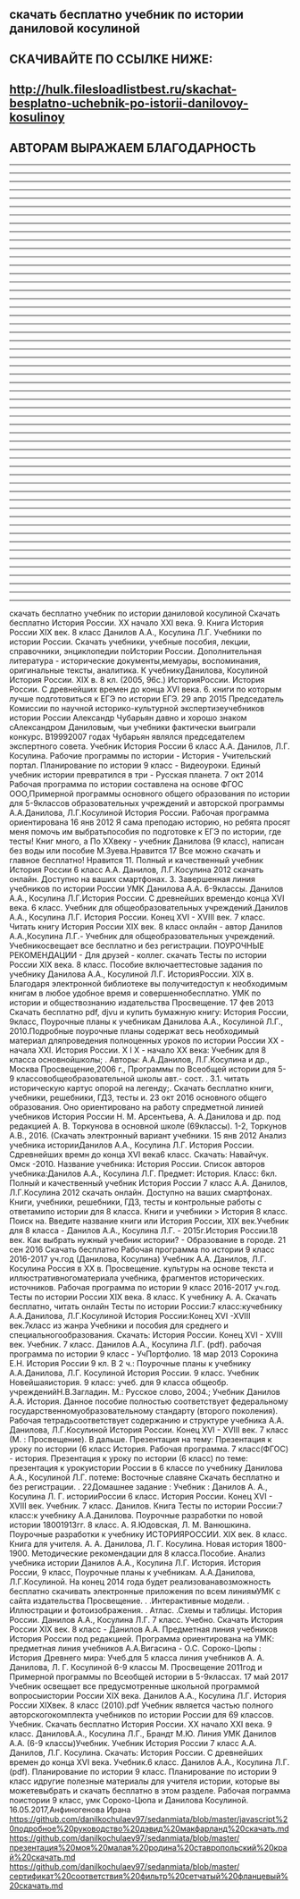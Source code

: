 скачать бесплатно учебник по истории даниловой косулиной
--------------------------------------------------
СКАЧИВАЙТЕ ПО ССЫЛКЕ НИЖЕ:
--------------------------------------------------
http://hulk.filesloadlistbest.ru/skachat-besplatno-uchebnik-po-istorii-danilovoy-kosulinoy
--------------------------------------------------
АВТОРАМ ВЫРАЖАЕМ БЛАГОДАРНОСТЬ
--------------------------------------------------
--------------------------------------------------
--------------------------------------------------
--------------------------------------------------
--------------------------------------------------
--------------------------------------------------
--------------------------------------------------
--------------------------------------------------
--------------------------------------------------
--------------------------------------------------
--------------------------------------------------
--------------------------------------------------
--------------------------------------------------
--------------------------------------------------
--------------------------------------------------
--------------------------------------------------
--------------------------------------------------
--------------------------------------------------
--------------------------------------------------
--------------------------------------------------
--------------------------------------------------
--------------------------------------------------
--------------------------------------------------
--------------------------------------------------
--------------------------------------------------
--------------------------------------------------
--------------------------------------------------
--------------------------------------------------
--------------------------------------------------
--------------------------------------------------
--------------------------------------------------
--------------------------------------------------
--------------------------------------------------
--------------------------------------------------
--------------------------------------------------
--------------------------------------------------
--------------------------------------------------
--------------------------------------------------
--------------------------------------------------
--------------------------------------------------
--------------------------------------------------
--------------------------------------------------
--------------------------------------------------
--------------------------------------------------
--------------------------------------------------
--------------------------------------------------
--------------------------------------------------
--------------------------------------------------
--------------------------------------------------
--------------------------------------------------
--------------------------------------------------
--------------------------------------------------
--------------------------------------------------
--------------------------------------------------
скачать бесплатно учебник по истории даниловой косулиной Скачать бесплатно История России. XX  начало XXI века. 9. Книга История России XIX век. 8 класс Данилов А.А., Косулина Л.Г. Учебники по истории России. Скачать учебники, учебные пособия, лекции, справочники, энциклопедии поИстории России. Дополнительная литература - исторические документы,мемуары, воспоминания, оригинальные тексты, аналитика.  К учебникуДанилова, Косулиной История России. XIX в. 8 кл. (2005, 96с.) ИсторияРоссии. История России. С древнейших времен до конца XVI века. 6. книги по которым лучше подготовиться к ЕГЭ по истории  ЕГЭ. 29 апр 2015  Председатель Комиссии по научной историко-культурной экспертизеучебников истории России Александр Чубарьян давно и хорошо знаком сАлександром Даниловым, чьи учебники фактически выиграли конкурс. В19992007 годах Чубарьян являлся председателем экспертного совета. Учебник История России 6 класс А.А. Данилов, Л.Г. Косулина. Рабочие программы по истории - История - Учительский портал. Планирование по истории 9 класс - Видеоуроки. Единый учебник истории превратился в три  - Русская планета. 7 окт 2014  Рабочая программа по истории составлена на основе ФГОС ООО,Примерной программы основного общего образования по истории для 5-9классов образовательных учреждений и авторской программы А.А.Данилова, Л.Г.Косулиной История России. Рабочая программа ориентирована
16 янв 2012  Я сама преподаю историю, но ребята просят меня помочь им выбратьпособия по подготовке к ЕГЭ по истории, где тесты! Книг много, а  По XXвеку - учебник Данилова (9 класс), написан без воды или пособие М.Зуева.Нравится 17  Все можно скачать и главное бесплатно! Нравится 11. Полный и качественный учебник История России 6 класс А.А. Данилов, Л.Г.Косулина 2012 скачать онлайн. Доступно на ваших смартфонах. 3. Завершенная линия учебников по истории России УМК Данилова А.А. 6-9классы. Данилов А.А., Косулина Л.Г.История России. С древнейших времендо конца XVI века. 6 класс. Учебник для общеобразовательных учреждений.Данилов А.А., Косулина Л.Г. История России. Конец XVI - XVIII век. 7 класс. Читать книгу История России XIX век. 8 класс онлайн - автор Данилов А.А.,Косулина Л.Г.- Учебник для общеобразовательных учреждений. Учебникосвещает все бесплатно и без регистрации. ПОУРОЧНЫЕ РЕКОМЕНДАЦИИ - Для друзей - коллег. скачать Тесты по истории России XIX века. 8 класс.  Пособие включаеттестовые задания по учебнику Данилова А.А., Косулиной Л.Г. ИсторияРоссии. XIX в.  Благодаря электронной библиотеке  вы получитедоступ к необходимым книгам в любое удобное время и совершеннобесплатно. УМК по истории и обществознанию издательства Просвещение. 17 фев 2013  Скачать бесплатно pdf, djvu и купить бумажную книгу: История России, 9класс, Поурочные планы к учебникам Данилова А.А., Косулиной Л.Г., 2010.Подробные поурочные планы содержат весь необходимый материал дляпроведения полноценных уроков по истории России XX - начала XXI. История России. X I X - начало XX века: Учебник для 8 класса основнойшколы; . Авторы: А.А.Данилов, Л.Г.Косулина и др., Москва Просвещение,2006 г., Программы по Всеобщей истории для 5-9 классовобщеобразовательной школы авт.- сост. . 3.1. читать историческую картус опорой на легенду;. Скачать бесплатно книги, учебники, решебники, ГДЗ, тесты и. 23 окт 2016  основного общего образования. Оно ориентировано на работу спредметной линией учебников История России Н. М. Арсентьева, А. А.Данилова и др. под редакцией А. В. Торкунова в основной школе (69классы).  1-2, Торкунов А.В., 2016. (Скачать электронный вариант учебники. 15 янв 2012  Анализ учебника историиДанилов А.А., Косулина Л.Г. История России. Сдревнейших времн до конца XVI века6 класс.  Скачать:  Навайчук. Омск -2010. Название учебника: История России. Список авторов учебника:Данилов А.А., Косулина Л.Г. Предмет: История. Класс: 6кл.
Полный и качественный учебник История России 7 класс А.А. Данилов, Л.Г.Косулина 2012 скачать онлайн. Доступно на ваших смартфонах. Книги, учебники, решебники, ГДЗ, тесты и контрольные работы с ответамипо истории для 8 класса. Книги и учебники > История 8 класс. Поиск на. Введите название книги или  История России, XIX век.Учебник для 8 класса - Данилов А.А., Косулина Л.Г. - 2015г.История России.18 век. Как выбрать нужный учебник истории? - Образование в городе. 21 сен 2016  Скачать бесплатно Рабочая программа по истории 9 класс 2016-2017 уч.год (Данилова, Косулина)  Учебник  А.А. Данилов, Л.Г. Косулина Россия в ХХ в.  Просвещение.  культуры на основе текста и иллюстративногоматериала учебника, фрагментов исторических. источников. Рабочая программа по истории 9 класс 2016-2017 уч.год. Тесты по истории России XIX века. 8 класс. К учебнику А. А. Скачать бесплатно, читать онлайн Тесты по истории России:7 класс:кучебнику А.А.Данилова, Л.Г.Косулиной История России:Конец XVI -XVIII век.7класс из жанра Учебники и пособия для среднего и специальногообразования. Скачать: История России. Конец XVI - XVIII век. Учебник. 7 класс. Данилов А.А., Косулина Л.Г. (pdf). рабочая программа по истории 9 класс - УчПортфолио. 18 мар 2013  Сорокина Е.Н. История России 9 кл. В 2 ч.: Поурочные планы к учебнику А.А.Данилова, Л.Г. Косулиной История России. 9 класс. Учебник Новейшаяистория. 9 класс: учеб. для 9 класса общеобр. учрежденийН.В.Загладин. М.: Русское слово, 2004.; Учебник Данилов А.А. История. Данное пособие полностью соответствует федеральному государственномуобразовательному стандарту (второго поколения). Рабочая тетрадьсоответствует содержанию и структуре учебника А.А. Данилова, Л.Г.Косулиной История России. Конец XVI - XVIII век. 7 класс (М. : Просвещение). В дальше. Презентация на тему: Презентация к уроку по истории (6 класс
История. Рабочая программа. 7 класс(ФГОС) - история. Презентация к уроку по истории (6 класс) по теме: презентация к урокуистории России в 6 классе по учебнику Данилова А.А., Косулиной Л.Г. потеме: Восточные славяне  Скачать бесплатно и без регистрации. . 22Домашнее задание : Учебник : Данилов А. А., Косулина Л. Г.  историиРоссии  6 класс. История России. Конец XVI - XVIII век. Учебник. 7 класс. Данилов. Книга Тесты по истории России:7 класс:к учебнику А.А.Данилова. Поурочные разработки по новой истории 18001913гг. 8 класс. А. Я.Юдовская, Л. М. Ванюшкина. Поурочные разработки к учебнику ИСТОРИЯРОССИИ. XIX век. 8 класс. Книга для учителя. А. А. Данилова, Л. Г. Косулина. Новая история 1800-1900. Методические рекомендации для 8 класса.Пособие. Анализ учебника истории Данилов А.А., Косулина Л.Г. История. История России, 9 класс, Поурочные планы к учебникам. А.А.Данилова, Л.Г.Косулиной. На конец 2014 года будет реализованавозможность бесплатно скачивать электронные приложения по всем линиямУМК с сайта издательства Просвещение. . .Интерактивные модели. . Иллюстрации и фотоизображения. . Атлас. .Схемы и таблицы. История России. Данилов А.А., Косулина Л.Г. 7 класс. Учебно. Скачать История России XIX век. 8 класс - Данилов А.А. Предметная линия учебников История России под редакцией. Программа ориентирована на УМК: предметная линия учебников А.А.Вигасина - О.С. Сороко-Цюпы : История Древнего мира: Учеб.для 5 класса линия учебников А. А. Данилова, Л. Г. Косулиной 6-9 классы М. Просвещение 2011год и Примерной программы по Всеобщей истории в 5-9классах.
17 май 2017  Учебник освещает все предусмотренные школьной программой вопросыистории России XIX века.  Данилов А.А., Косулина Л.Г. История России XIXвек. 8 класс (2010).pdf  Учебник является частью полного авторскогокомплекта учебников по истории России для 69 классов. Учебник. Скачать бесплатно История России. XX  начало XXI века. 9 класс. ДаниловА.А., Косулина Л.Г., Брандт М.Ю. Линия УМК Данилов А.А. (6-9 классы)Учебник. Учебник История России 7 класс А.А. Данилов, Л.Г. Косулина. Скачать: История России. С древнейших времен до конца XVI века. Учебник.6 класс. Данилов А.А., Косулина Л.Г. (pdf). Планирование по истории 9 класс. Планирование по истории 9 класс идругие полезные материалы для учителя истории, которые вы можетевыбрать и скачать бесплатно в этом разделе.  Рабочая пограмма поистории 9 класс, умк Сороко-Цюпа и Данилова Косулиной. 16.05.2017,Анфиногенова Ирана
https://github.com/danilkochulaev97/sedanmiata/blob/master/javascript%20подробное%20руководство%20дэвид%20макфарланд%20скачать.md
https://github.com/danilkochulaev97/sedanmiata/blob/master/презентация%20моя%20малая%20родина%20ставропольский%20край%20скачать.md
https://github.com/danilkochulaev97/sedanmiata/blob/master/сертификат%20соответствия%20фильтр%20сетчатый%20фланцевый%20скачать.md
